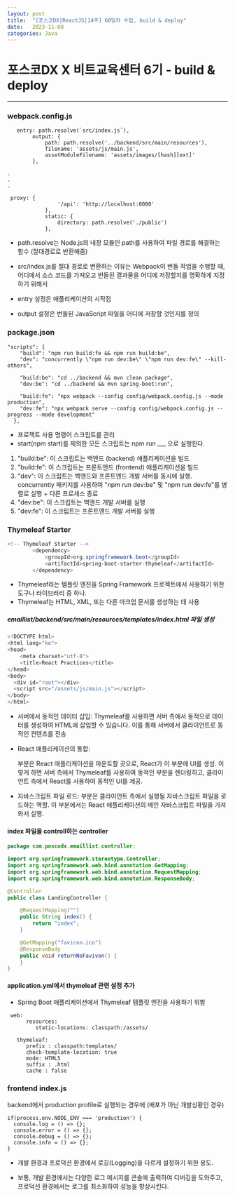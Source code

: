 ```yaml
---
layout: post
title:  "[포스코DX|ReactJS|14주] 60일차 수업, build & deploy"
date:   2023-11-08
categories: Java
---
```


# 포스코DX X 비트교육센터 6기 - build & deploy

---

### webpack.config.js

```
   entry: path.resolve(`src/index.js`),
        output: {
            path: path.resolve('../backend/src/main/resources'),
            filename: 'assets/js/main.js',
            assetModuleFilename: 'assets/images/[hash][ext]'
        },

.
.
.

 proxy: {
                '/api': 'http://localhost:8080'
            },
            static: {
                directory: path.resolve('./public')
            },
```


- path.resolve는 Node.js의 내장 모듈인 path를 사용하여 파일 경로를 해결하는 함수 (절대경로로 반환해줌)

- src/index.js를 절대 경로로 변환하는 이유는 Webpack이 번들 작업을 수행할 때, 어디에서 소스 코드를 가져오고 번들된 결과물을 어디에 저장할지를 명확하게 지정하기 위해서
  
- entry 설정은 애플리케이션의 시작점
- output 설정은 번들된 JavaScript 파일을 어디에 저장할 것인지를 정의

### package.json

```
"scripts": {
    "build": "npm run build:fe && npm run build:be",
    "dev": "concurrently \"npm run dev:be\" \"npm run dev:fe\" --kill-others",

    "build:be": "cd ../backend && mvn clean package",
    "dev:be": "cd ../backend && mvn spring-boot:run",

    "build:fe": "npx webpack --config config/webpack.config.js --mode production",
    "dev:fe": "npx webpack serve --config config/webpack.config.js --progress --mode development"
  },
```

- 프로젝트 사용 명령어 스크립트를 관리
- start(npm start)를 제외한 모든 스크립트는 npm run ___ 으로 실행한다.


1. "build:be": 이 스크립트는 백엔드 (backend) 애플리케이션을 빌드
2. "build:fe": 이 스크립트는 프론트엔드 (frontend) 애플리케이션을 빌드
3. "dev": 이 스크립트는 백엔드와 프론트엔드 개발 서버를 동시에 실행. concurrently 패키지를 사용하여 "npm run dev:be" 및 "npm run dev:fe"를 병렬로 실행 + 다른 프로세스 종료
4. "dev:be": 이 스크립트는 백엔드 개발 서버를 실행
5. "dev:fe": 이 스크립트는 프론트엔드 개발 서버를 실행


### Thymeleaf Starter

```java
<!-- Thymeleaf Starter -->
		<dependency>
			<groupId>org.springframework.boot</groupId>
			<artifactId>spring-boot-starter-thymeleaf</artifactId>
		</dependency>
```

- Thymeleaf라는 템플릿 엔진을 Spring Framework 프로젝트에서 사용하기 위한 도구나 라이브러리 중 하나.
- Thymeleaf는 HTML, XML, 또는 다른 마크업 문서를 생성하는 데 사용


##### emaillist/backend/src/main/resources/templates/index.html 파일 생성

```java
<!DOCTYPE html>
<html lang="ko">
<head>
    <meta charset="utf-8">
    <title>React Practices</title>
</head>
<body>
  <div id="root"></div>
  <script src="/assets/js/main.js"></script>
</body>
</html>
```

- 서버에서 동적인 데이터 삽입: Thymeleaf를 사용하면 서버 측에서 동적으로 데이터를 생성하여 HTML에 삽입할 수 있습니다. 이를 통해 서버에서 클라이언트로 동적인 컨텐츠를 전송

- React 애플리케이션의 통합: <div id="root"></div> 부분은 React 애플리케이션을 마운트할 곳으로, React가 이 부분에 UI를 생성. 이렇게 하면 서버 측에서 Thymeleaf를 사용하여 동적인 부분을 렌더링하고, 클라이언트 측에서 React를 사용하여 동적인 UI를 제공.
- 자바스크립트 파일 로드: <script src="/assets/js/main.js"></script> 부분은 클라이언트 측에서 실행될 자바스크립트 파일을 로드하는 역할. 이 부분에서는 React 애플리케이션의 메인 자바스크립트 파일을 가져와서 실행.


#### index 파일을 controll하는 controller

```java
package com.poscodx.emaillist.controller;

import org.springframework.stereotype.Controller;
import org.springframework.web.bind.annotation.GetMapping;
import org.springframework.web.bind.annotation.RequestMapping;
import org.springframework.web.bind.annotation.ResponseBody;

@Controller
public class LandingController {

	@RequestMapping("")
	public String index() {
		return "index";
	}

	@GetMapping("favicon.ico")
	@ResponseBody
	public void returnNoFavivon() {
	}
}
```

#### application.yml에서 thymeleaf 관련 설정 추가

-  Spring Boot 애플리케이션에서 Thymeleaf 템플릿 엔진을 사용하기 위함

```
 web:
      resources:
         static-locations: classpath:/assets/

   thymeleaf:
      prefix : classpath:templates/
      check-template-location: true
      mode: HTML5
      suffix : .html
      cache : false
```



### frontend index.js

backend에서 production profile로 실행되는 경우에 (배포가 아닌 개발상황인 경우)



```
if(process.env.NODE_ENV === 'production') {
  console.log = () => {};
  console.error = () => {};
  console.debug = () => {};
  console.info = () => {};     
}
```


- 개발 환경과 프로덕션 환경에서 로깅(Logging)을 다르게 설정하기 위한 용도.

- 보통, 개발 환경에서는 다양한 로그 메시지를 콘솔에 출력하여 디버깅을 도와주고, 프로덕션 환경에서는 로그를 최소화하여 성능을 향상시킨다.
